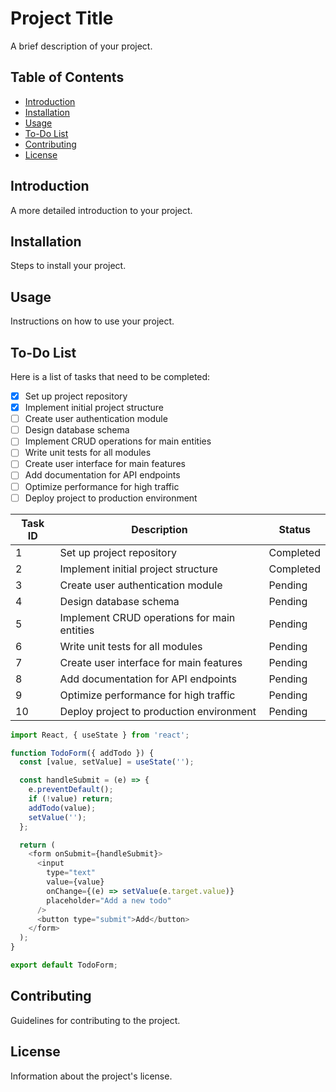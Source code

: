 # Project Title

A brief description of your project.

## Table of Contents

- [Introduction](#introduction)
- [Installation](#installation)
- [Usage](#usage)
- [To-Do List](#to-do-list)
- [Contributing](#contributing)
- [License](#license)

## Introduction

A more detailed introduction to your project.

## Installation

Steps to install your project.

## Usage

Instructions on how to use your project.

## To-Do List

Here is a list of tasks that need to be completed:

- [x] Set up project repository
- [x] Implement initial project structure
- [ ] Create user authentication module
- [ ] Design database schema
- [ ] Implement CRUD operations for main entities
- [ ] Write unit tests for all modules
- [ ] Create user interface for main features
- [ ] Add documentation for API endpoints
- [ ] Optimize performance for high traffic
- [ ] Deploy project to production environment

| Task ID | Description                             | Status   |
|---------|-----------------------------------------|----------|
| 1       | Set up project repository               | Completed|
| 2       | Implement initial project structure     | Completed|
| 3       | Create user authentication module       | Pending  |
| 4       | Design database schema                  | Pending  |
| 5       | Implement CRUD operations for main entities | Pending  |
| 6       | Write unit tests for all modules        | Pending  |
| 7       | Create user interface for main features | Pending  |
| 8       | Add documentation for API endpoints     | Pending  |
| 9       | Optimize performance for high traffic   | Pending  |
| 10      | Deploy project to production environment| Pending  |

```javascript
import React, { useState } from 'react';

function TodoForm({ addTodo }) {
  const [value, setValue] = useState('');

  const handleSubmit = (e) => {
    e.preventDefault();
    if (!value) return;
    addTodo(value);
    setValue('');
  };

  return (
    <form onSubmit={handleSubmit}>
      <input
        type="text"
        value={value}
        onChange={(e) => setValue(e.target.value)}
        placeholder="Add a new todo"
      />
      <button type="submit">Add</button>
    </form>
  );
}

export default TodoForm;
```


## Contributing

Guidelines for contributing to the project.

## License

Information about the project's license.
